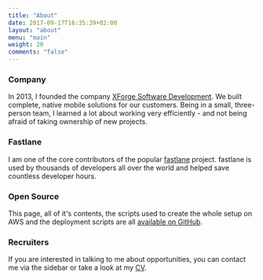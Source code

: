 ```yaml
---
title: "About"
date: 2017-09-17T16:35:39+02:00
layout: "about"
menu: "main"
weight: 20
comments: "false"
---
```


### Company
In 2013, I founded the company [XForge Software Development](//xforge.at). We built complete, native mobile solutions for our customers. Being in a small, three-person team, I learned a lot about working very efficiently - and not being afraid of taking ownership of new projects.


### Fastlane 
I am one of the core contributors of the popular [fastlane](https://github.com/fastlane/fastlane) project. fastlane is used by thousands of developers all over the world and helped save countless developer hours. 


### Open Source
This page, all of it's contents, the scripts used to create the whole setup on AWS and the deployment scripts are all [available on GitHub](https://github.com/milch/supermil.ch). 


### Recruiters 
If you are interested in talking to me about opportunities, you can contact me via the sidebar or take a look at my [CV](pdf/CV-2017.pdf).
